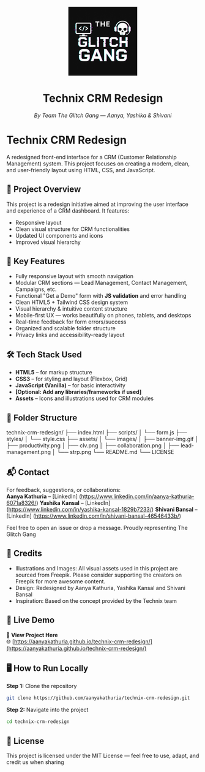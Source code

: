 <p align="center">
  <img src="assets/images/glitchgang-logo.png" alt="The Glitch Gang Logo" width="180"/>
</p>

<h1 align="center">Technix CRM Redesign</h1>
<p align="center"><em>By Team The Glitch Gang — Aanya, Yashika & Shivani</em></p>

# Technix CRM Redesign

A redesigned front-end interface for a CRM (Customer Relationship Management) system. This project focuses on creating a modern, clean, and user-friendly layout using HTML, CSS, and JavaScript.

## 🚀 Project Overview

This project is a redesign initiative aimed at improving the user interface and experience of a CRM dashboard. It features:
- Responsive layout
- Clean visual structure for CRM functionalities
- Updated UI components and icons
- Improved visual hierarchy
  
## 🌟 Key Features

- Fully responsive layout with smooth navigation  
- Modular CRM sections — Lead Management, Contact Management, Campaigns, etc.  
- Functional "Get a Demo" form with **JS validation** and error handling
- Clean HTML5 + Tailwind CSS design system  
- Visual hierarchy & intuitive content structure  
- Mobile-first UX — works beautifully on phones, tablets, and desktops  
- Real-time feedback for form errors/success  
- Organized and scalable folder structure  
- Privacy links and accessibility-ready layout
  
## 🛠️ Tech Stack Used

- **HTML5** – for markup structure
- **CSS3** – for styling and layout (Flexbox, Grid)
- **JavaScript (Vanilla)** – for basic interactivity
- **[Optional: Add any libraries/frameworks if used]**
- **Assets** – Icons and illustrations used for CRM modules

## 📁 Folder Structure

technix-crm-redesign/
├── index.html
├── scripts/
│   └── form.js
├── styles/
│   └── style.css
├── assets/
│   └── images/
│       ├── banner-img.gif
│       ├── productivity.png
│       ├── clv.png
│       ├── collaboration.png
│       ├── lead-management.png
│       └── strp.png
└── README.md
└── LICENSE

## 📬 Contact

For feedback, suggestions, or collaborations:  
**Aanya Kathuria** – [LinkedIn] (https://www.linkedin.com/in/aanya-kathuria-6071a8326/)
**Yashika Kansal** – [LinkedIn] (https://www.linkedin.com/in/yashika-kansal-1829b7233/)
**Shivani Bansal** – [LinkedIn] (https://www.linkedin.com/in/shivani-bansal-46546433b/)

Feel free to open an issue or drop a message.
Proudly representing The Glitch Gang 

## 📁 Credits
- Illustrations and Images: All visual assets used in this project are sourced from Freepik.
Please consider supporting the creators on Freepik for more awesome content.
- Design: Redesigned by Aanya Kathuria, Yashika Kansal and Shivani Bansal
- Inspiration: Based on the concept provided by the Technix team

## 🎥 Live Demo

**🔗 View Project Here**  
🌐 [https://aanyakathuria.github.io/technix-crm-redesign/](https://aanyakathuria.github.io/technix-crm-redesign/)


## 🖥️ How to Run Locally

**Step 1:** Clone the repository  
```bash
git clone https://github.com/aanyakathuria/technix-crm-redesign.git
```
**Step 2:** Navigate into the project
```bash
cd technix-crm-redesign
```

## 📌 License
This project is licensed under the MIT License — feel free to use, adapt, and credit us when sharing

